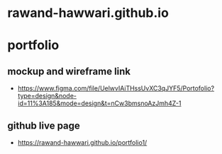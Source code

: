 # rawand-hawwari.github.io

# portfolio

## mockup and wireframe link
- https://www.figma.com/file/UelwvIAiTHssUvXC3qJYF5/Portofolio?type=design&node-id=11%3A185&mode=design&t=nCw3bmsnoAzJmh4Z-1

## github live page
- https://rawand-hawwari.github.io/portfolio1/
